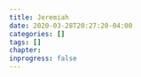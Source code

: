 ```yaml
---
title: Jeremiah
date: 2020-03-28T20:27:20-04:00
categories: []
tags: []
chapter: 
inprogress: false
---
```


